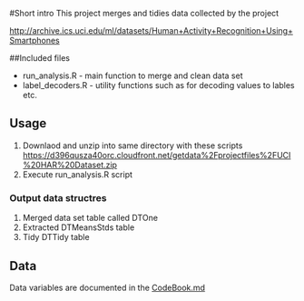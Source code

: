 #Short intro 
This project merges and tidies data collected by the project

http://archive.ics.uci.edu/ml/datasets/Human+Activity+Recognition+Using+Smartphones


##Included files
* run_analysis.R   - main function to merge and clean data set
* label_decoders.R - utility functions such as for decoding values to lables etc.

## Usage

1. Downlaod and unzip into same directory with these scripts
https://d396qusza40orc.cloudfront.net/getdata%2Fprojectfiles%2FUCI%20HAR%20Dataset.zip
2. Execute run_analysis.R script

### Output data structres 
1. Merged data set table called DTOne 
2. Extracted DTMeansStds table
3. Tidy DTTidy table

## Data
Data variables are documented in the   [CodeBook.md](/CodeBook.md/)


 


